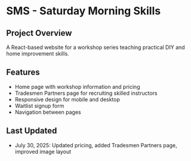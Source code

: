 # SMS - Saturday Morning Skills

## Project Overview
A React-based website for a workshop series teaching practical DIY and home improvement skills.

## Features
- Home page with workshop information and pricing
- Tradesmen Partners page for recruiting skilled instructors
- Responsive design for mobile and desktop
- Waitlist signup form
- Navigation between pages

## Last Updated
- July 30, 2025: Updated pricing, added Tradesmen Partners page, improved image layout
